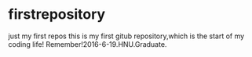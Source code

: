 # firstrepository
just my first repos
this is my first gitub repository,which is the start of  my coding life!
Remember!2016-6-19.HNU.Graduate.

